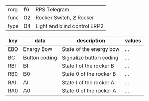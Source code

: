 
|    |   |   |
| -- | - | - |
| rorg | f6 | RPS Telegram |
| func | 02 | Rocker Switch, 2 Rocker |
| type | 04 | Light and blind control ERP2 |

| key | data | description | values |
| --- | --- | --- | --- |
  | EBO | Energy Bow | State of the energy bow | ... | 
| BC | Button coding | Signalize button coding | ... | 
| RBI | BI | State I of the rocker B | ... | 
| RB0 | B0 | State 0 of the rocker B | ... | 
| RAI | AI | State I of the rocker A | ... | 
| RA0 | A0 | State 0 of the rocker A | ... | 

  